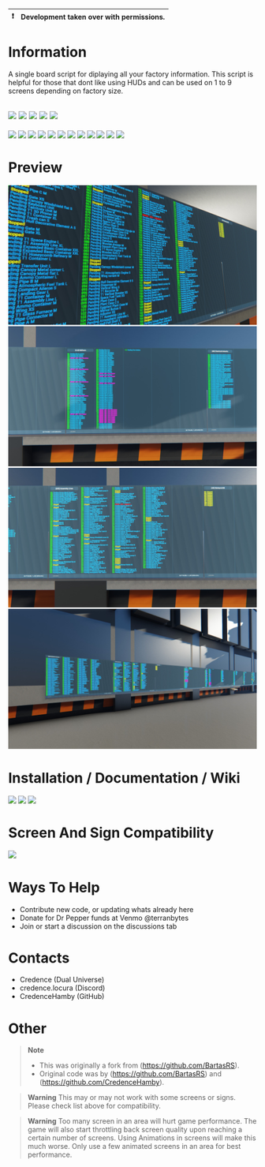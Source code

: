 :heavy_exclamation_mark: | Development taken over with permissions.
:---: | :---

# Information
 A single board script for diplaying all your factory information. This script is helpful for those that dont like using HUDs and can be used on 1 to 9 screens depending on factory size. 

[![](https://img.shields.io/badge/DU-1.4.X-green?style=for-the-badge&logo=steam)](https://store.steampowered.com/app/2000270/Dual_Universe/)
[![](https://img.shields.io/badge/CODE-LUA-purple?style=for-the-badge&logo=lua)](#)
[![](https://img.shields.io/badge/Maintained-YES-green?style=for-the-badge)](#)
[![](https://img.shields.io/badge/VERSION-v1.0-green?style=for-the-badge)](#)
![](https://komarev.com/ghpvc/?username=DU-Factory-Info&style=for-the-badge)
---
[![](https://img.shields.io/github/issues/locuradu/DU-Factory-Info?style=flat-square&label=ISSUES)](#)
[![](https://img.shields.io/github/issues-closed/locuradu/DU-Factory-Info?style=flat-square&label=ISSUES)](#)
[![](https://img.shields.io/github/watchers/locuradu/DU-Factory-Info?style=flat-square&label=WATCHERS)](#)
[![](https://img.shields.io/github/stars/locuradu/DU-Factory-Info?style=flat-square&label=STARS)](#)
[![](https://img.shields.io/github/forks/locuradu/DU-Factory-Info?style=flat-square&label=FORKS)](#)
[![](https://img.shields.io/github/commit-activity/m/locuradu/DU-Factory-Info?style=flat-square&label=COMMIT%20ACTIVITY)](#)
[![](https://img.shields.io/github/discussions/locuradu/DU-Factory-Info?label=DISCUSSIONS&style=flat-square)](#)
[![](https://img.shields.io/github/last-commit/locuradu/DU-Factory-Info?label=LAST%20COMMIT&style=flat-square)](#)
[![](https://img.shields.io/github/contributors/locuradu/DU-Factory-Info?label=CONTRIBUTORS&style=flat-square)](#)
[![](https://img.shields.io/github/releases/locuradu/DU-Factory-Info?label=RELEASES&style=flat-square)](#)
[![](https://img.shields.io/github/repo-size/LocuraDU/DU-Factory-Info?label=REPO%20SIZE&style=flat-square)](#)
[![](https://img.shields.io/github/license/LocuraDU/DU-Factory-Info?label=LICENSE&style=flat-square)](#)

# Preview
![v2.0](img/20230819050904_1.jpg)
![v2.0](img/20230819043704_1.jpg) 
![v2.0](img/20230819043711_1.jpg)
![v2.0](img/20230819043715_1.jpg)

# Installation / Documentation / Wiki
[![](https://img.shields.io/badge/Wiki-Changelog-yellow?style=for-the-badge)](https://github.com/LocuraDU/DU-Factory-Info/wiki/Changelog)
[![](https://img.shields.io/badge/Wiki-Installation-informational?style=for-the-badge)](https://github.com/LocuraDU/DU-Factory-Info/wiki/Installation)
[![](https://img.shields.io/badge/Wiki-Usage-informational?style=for-the-badge)](https://github.com/LocuraDU/DU-Factory-Info/wiki/Usage)

# Screen And Sign Compatibility
[![](https://img.shields.io/badge/Wiki-Screen%20And%20Sign%20Compatibility-informational?style=for-the-badge)](https://github.com/LocuraDU/DU-Factory-Info/wiki/Screen-And-Sign-Compatibility)

# Ways To Help
- Contribute new code, or updating whats already here
- Donate for Dr Pepper funds at Venmo @terranbytes
- Join or start a discussion on the discussions tab

# Contacts
- Credence (Dual Universe)
- credence.locura (Discord)
- CredenceHamby (GitHub)

# Other
> **Note**
> - This was originally a fork from (https://github.com/BartasRS).
> - Original code was by (https://github.com/BartasRS) and (https://github.com/CredenceHamby).

> **Warning**
> This may or may not work with some screens or signs. Please check list above for compatibility.

> **Warning**
> Too many screen in an area will hurt game performance. The game will also start throttling back screen quality upon reaching a certain number of screens. Using Animations in screens will make this much worse. Only use a few animated screens in an area for best performance.
